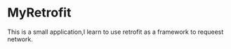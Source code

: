 # MyRetrofit
This is a small application,I learn to use retrofit as a framework to requeest network.
